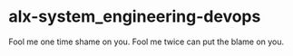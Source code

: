 # alx-system_engineering-devops
Fool me one time shame on you.
Fool me twice can put the blame on you.
